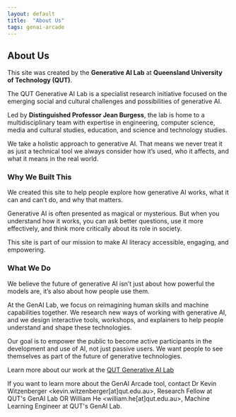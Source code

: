 ```yaml
---
layout: default
title:  "About Us"
tags: genai-arcade
---
```


## About Us

This site was created by the **Generative AI Lab** at **Queensland University of Technology (QUT)**.

The QUT Generative AI Lab is a specialist research initiative focused on the emerging social and cultural challenges and possibilities of generative AI.

Led by **Distinguished Professor Jean Burgess**, the lab is home to a multidisciplinary team with expertise in engineering, computer science, media and cultural studies, education, and science and technology studies.

We take a holistic approach to generative AI. That means we never treat it as just a technical tool we always consider how it’s used, who it affects, and what it means in the real world.

### Why We Built This

We created this site to help people explore how generative AI works, what it can and can’t do, and why that matters. 

Generative AI is often presented as magical or mysterious. But when you understand how it works, you can ask better questions, use it more effectively, and think more critically about its role in society.

This site is part of our mission to make AI literacy accessible, engaging, and empowering.

### What We Do

We believe the future of generative AI isn’t just about how powerful the models are, it’s also about how people use them.

At the GenAI Lab, we focus on reimagining human skills and machine capabilities together. We research new ways of working with generative AI, and we design interactive tools, workshops, and explainers to help people understand and shape these technologies.

Our goal is to empower the public to become active participants in the development and use of AI, not just passive users. We want people to see themselves as part of the future of generative technologies.

Learn more about our work at the [QUT Generative AI Lab](https://research.qut.edu.au/gen) 

If you want to learn more about the GenAI Arcade tool, contact Dr Kevin Witzenberger <kevin.witzenberger[at]qut.edu.au>, Research Fellow at QUT's GenAI Lab OR William He <william.he[at]qut.edu.au>, Machine Learning Engineer at QUT's GenAI Lab. 
